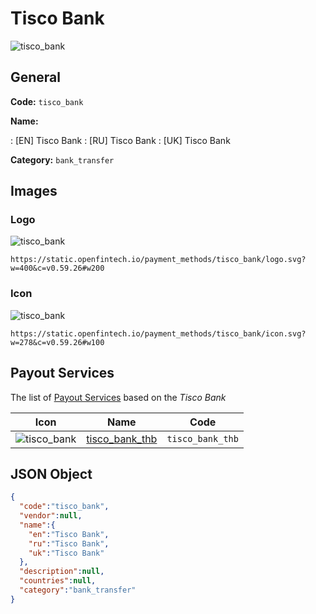 
# Tisco Bank 
![tisco_bank](https://static.openfintech.io/payment_methods/tisco_bank/logo.svg?w=400&c=v0.59.26#w200)  

## General 
**Code:** `tisco_bank` 
 
**Name:** 
 
:	[EN] Tisco Bank 
:	[RU] Tisco Bank 
:	[UK] Tisco Bank 
 
**Category:** `bank_transfer` 
 

## Images 

### Logo 
![tisco_bank](https://static.openfintech.io/payment_methods/tisco_bank/logo.svg?w=400&c=v0.59.26#w200)  

```
https://static.openfintech.io/payment_methods/tisco_bank/logo.svg?w=400&c=v0.59.26#w200
```  

### Icon 
![tisco_bank](https://static.openfintech.io/payment_methods/tisco_bank/icon.svg?w=278&c=v0.59.26#w100)  

```
https://static.openfintech.io/payment_methods/tisco_bank/icon.svg?w=278&c=v0.59.26#w100
```  

## Payout Services 
 
The list of [Payout Services](/payout-services/) based on the _Tisco Bank_ 

|Icon|Name|Code| 
|:---:|:---:|:---:| 
|![tisco_bank](https://static.openfintech.io/payout_methods/tisco_bank/icon.png?w=278&c=v0.59.26#w40) |[tisco_bank_thb](/payout-services/tisco_bank_thb/)|`tisco_bank_thb`| 
 

## JSON Object 

```json
{
  "code":"tisco_bank",
  "vendor":null,
  "name":{
    "en":"Tisco Bank",
    "ru":"Tisco Bank",
    "uk":"Tisco Bank"
  },
  "description":null,
  "countries":null,
  "category":"bank_transfer"
}
```  
